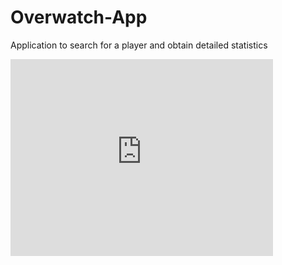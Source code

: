 # Overwatch-App
Application to search for a player and obtain detailed statistics

<iframe width="420" height="315" src="https://www.youtube.com/embed/Sz_BHw_D_AM" frameborder="0" allowfullscreen></iframe>
